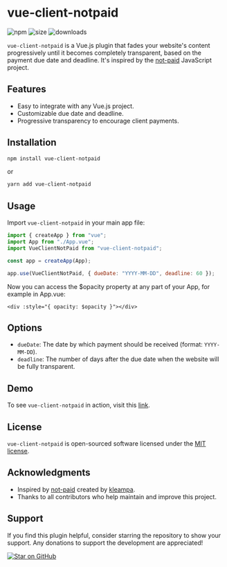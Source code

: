 # vue-client-notpaid

![npm](https://img.shields.io/npm/v/vue-client-notpaid)
![size](https://img.shields.io/bundlephobia/min/vue-client-notpaid)
![downloads](https://img.shields.io/npm/dw/vue-client-notpaid)

`vue-client-notpaid` is a Vue.js plugin that fades your website's content progressively until it becomes completely transparent, based on the payment due date and deadline. It's inspired by the [not-paid](https://github.com/kleampa/not-paid) JavaScript project.

## Features

- Easy to integrate with any Vue.js project.
- Customizable due date and deadline.
- Progressive transparency to encourage client payments.

## Installation

```bash
npm install vue-client-notpaid
```

or

```bash
yarn add vue-client-notpaid
```

## Usage

Import `vue-client-notpaid` in your main app file:

```javascript
import { createApp } from "vue";
import App from "./App.vue";
import VueClientNotPaid from "vue-client-notpaid";

const app = createApp(App);

app.use(VueClientNotPaid, { dueDate: "YYYY-MM-DD", deadline: 60 });
```

Now you can access the $opacity property at any part of your App, for example in App.vue:

```vue
<div :style="{ opacity: $opacity }"></div>
```

## Options

- `dueDate`: The date by which payment should be received (format: `YYYY-MM-DD`).
- `deadline`: The number of days after the due date when the website will be fully transparent.

## Demo

To see `vue-client-notpaid` in action, visit this [link](#).

## License

`vue-client-notpaid` is open-sourced software licensed under the [MIT license](LICENSE).

## Acknowledgments

- Inspired by [not-paid](https://github.com/kleampa/not-paid) created by [kleampa](https://github.com/kleampa).
- Thanks to all contributors who help maintain and improve this project.

## Support

If you find this plugin helpful, consider starring the repository to show your support. Any donations to support the development are appreciated!

[![Star on GitHub](https://img.shields.io/github/stars/Dantescur/vue-client-notpaid.svg?style=social)](https://github.com/your-username/vue-plugin-notpaid/stargazers)
